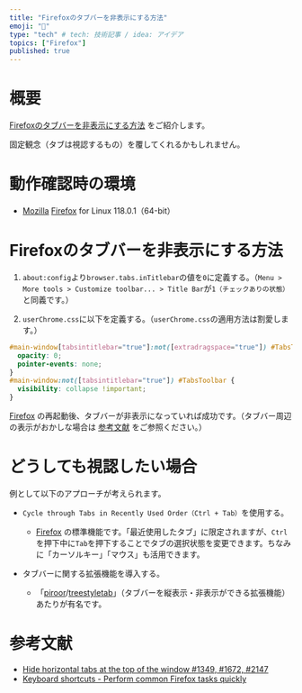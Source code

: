 ```yaml
---
title: "Firefoxのタブバーを非表示にする方法"
emoji: "🦊"
type: "tech" # tech: 技術記事 / idea: アイデア
topics: ["Firefox"]
published: true
---
```

# 概要
[Firefoxのタブバーを非表示にする方法](#firefoxのタブバーを非表示にする方法) をご紹介します。  

固定観念（タブは視認するもの）を覆してくれるかもしれません。

# 動作確認時の環境

- [Mozilla](https://www.mozilla.org/) [Firefox](https://www.mozilla.org/firefox/new/) for Linux 118.0.1（64-bit）

# Firefoxのタブバーを非表示にする方法
1. `about:config`より`browser.tabs.inTitlebar`の値を`0`に定義する。（`Menu > More tools > Customize toolbar... > Title Bar`が`1（チェックありの状態）`と同義です。）

2. `userChrome.css`に以下を定義する。（`userChrome.css`の適用方法は割愛します。）  
```css
#main-window[tabsintitlebar="true"]:not([extradragspace="true"]) #TabsToolbar > .toolbar-items {
  opacity: 0;
  pointer-events: none;
}
#main-window:not([tabsintitlebar="true"]) #TabsToolbar {
  visibility: collapse !important;
}
```

[Firefox](https://www.mozilla.org/firefox/new/) の再起動後、タブバーが非表示になっていれば成功です。（タブバー周辺の表示がおかしな場合は [参考文献](#参考文献) をご参照ください。）

# どうしても視認したい場合
例として以下のアプローチが考えられます。
- `Cycle through Tabs in Recently Used Order（Ctrl + Tab）`を使用する。
  - [Firefox](https://www.mozilla.org/firefox/new/) の標準機能です。「最近使用したタブ」に限定されますが、`Ctrl`を押下中に`Tab`を押下することでタブの選択状態を変更できます。ちなみに「カーソルキー」「マウス」も活用できます。

- タブバーに関する拡張機能を導入する。
  - 「[piroor](https://github.com/piroor)/[treestyletab](https://github.com/piroor/treestyletab)」（タブバーを縦表示・非表示ができる拡張機能）あたりが有名です。  

# 参考文献
- [Hide horizontal tabs at the top of the window #1349, #1672, #2147](https://github.com/piroor/treestyletab/wiki/Code-snippets-for-custom-style-rules#hide-horizontal-tabs-at-the-top-of-the-window-1349-1672-2147)
- [Keyboard shortcuts - Perform common Firefox tasks quickly](https://support.mozilla.org/en-US/kb/keyboard-shortcuts-perform-firefox-tasks-quickly)
